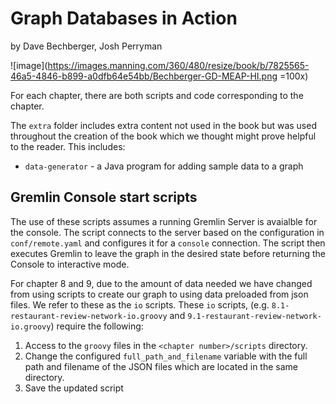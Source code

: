 # Graph Databases in Action
by Dave Bechberger, Josh Perryman

![image](https://images.manning.com/360/480/resize/book/b/7825565-46a5-4846-b899-a0dfb64e54bb/Bechberger-GD-MEAP-HI.png =100x)

For each chapter, there are both scripts and code corresponding to the chapter. 

The `extra` folder includes extra content not used in the book but was used throughout the creation of the book which we thought might prove helpful to the reader. This includes: 

 - `data-generator` - a Java program for adding sample data to a graph
 
## Gremlin Console start scripts

The use of these scripts assumes a running Gremlin Server is avaialble for the console. The script connects to the server based on the configuration in `conf/remote.yaml` and configures it for a `console` connection. The script then executes Gremlin to leave the graph in the desired state before returning the Console to interactive mode.

For chapter 8 and 9, due to the amount of data needed we have changed from using scripts to create our graph to using data preloaded from json files.  We refer to these as the `io` scripts. These `io` scripts, (e.g. `8.1-restaurant-review-network-io.groovy` and `9.1-restaurant-review-network-io.groovy`) require the following: 

 1. Access to the `groovy` files in the `<chapter number>/scripts` directory. 
 2. Change the configured `full_path_and_filename` variable with the full path and filename of the JSON files which are located in the same directory.
 3. Save the updated script
